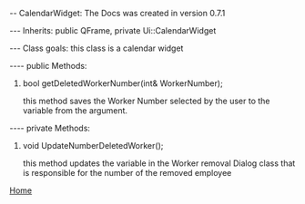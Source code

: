 
-- CalendarWidget: The Docs was created in version 0.7.1 

--- Inherits: public QFrame, private Ui::CalendarWidget

--- Class goals: this class is a calendar widget

---- public Methods:

1. bool getDeletedWorkerNumber(int& WorkerNumber);

    this method saves the Worker Number selected by the user to the variable from the argument.

---- private Methods:

1. void UpdateNumberDeletedWorker();

    this method updates the variable in the Worker removal Dialog class that is responsible for the number of the removed employee

[Home](../../../ReadMe.md)